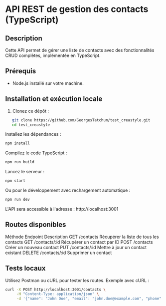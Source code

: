 # API REST de gestion des contacts (TypeScript)

## Description

Cette API permet de gérer une liste de contacts avec des fonctionnalités CRUD complètes, implémentée en TypeScript.

## Prérequis

- Node.js installé sur votre machine.

## Installation et exécution locale

1. Clonez ce dépôt :

```bash
   git clone https://github.com/GeorgesTatchum/test_creastyle.git
   cd test_creastyle

```

Installez les dépendances :

```bash
npm install
```

Compilez le code TypeScript :

```bash
npm run build
```

Lancez le serveur :

```bash
npm start
```

Ou pour le développement avec rechargement automatique :

```bash
npm run dev
```

L'API sera accessible à l'adresse : http://localhost:3001

## Routes disponibles

Méthode Endpoint Description
GET /contacts Récupérer la liste de tous les contacts
GET /contacts/:id Récupérer un contact par ID
POST /contacts Créer un nouveau contact
PUT /contacts/:id Mettre à jour un contact existant
DELETE /contacts/:id Supprimer un contact

## Tests locaux

Utilisez Postman ou cURL pour tester les routes.
Exemple avec cURL :

```bash
curl -X POST http://localhost:3001/contacts \
     -H "Content-Type: application/json" \
     -d '{"name": "John Doe", "email": "john.doe@example.com", "phone": "123456789"}'
```
